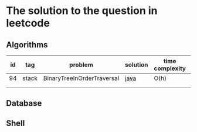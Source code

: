 # The solution to the question in leetcode

## Algorithms

| id   | tag   | problem                    | solution                                                     | time complexity | space complexity |
| ---- | ----- | -------------------------- | ------------------------------------------------------------ | --------------- | ---------------- |
| 94   | stack | BinaryTreeInOrderTraversal | [java](./algorithms/java/src/main/java/org/jessenpan/leetcode/stack/S94_BinaryTreeInOrderTraversal.java) | O(h)            |                  |
|      |       |                            |                                                              |                 |                  |
|      |       |                            |                                                              |                 |                  |



## Database

## Shell

